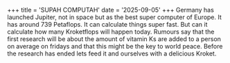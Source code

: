 +++
title = 'SUPAH COMPUTAH'
date = '2025-09-05'
+++
Germany has launched Jupiter, not in space but as the best super computer of Europe. It has around 739 Petaflops. It can calculate things super fast.
But can it calculate how many Kroketflops will happen today. Rumours say that the first research will be about the amount of vitamin Ks are added to a person on average on fridays and that this might be the key to world peace. 
Before the research has ended lets feed it and ourselves with a delicious Kroket.